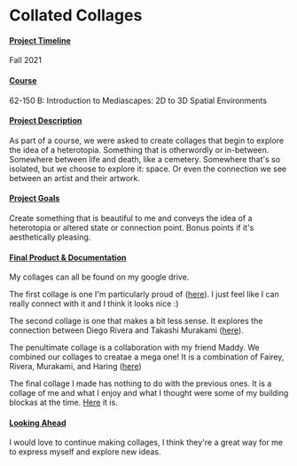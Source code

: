 # Collated Collages



#### <u>Project Timeline</u>
Fall 2021



#### <u>Course</u>
<a href='https://courses.ideate.cmu.edu/62-150/f2021/' target='_blank' style='text-decoration: none'>62-150 B: Introduction to Mediascapes: 2D to 3D Spatial Environments</a>



#### <u>Project Description</u>
As part of a course, we were asked to create collages that begin to explore the idea of a heterotopia. Something that is otherwordly or in-between. Somewhere between life and death, like a cemetery. Somewhere that's so isolated, but we choose to explore it: space. Or even the connection we see between an artist and their artwork.



#### <u>Project Goals</u>
Create something that is beautiful to me and conveys the idea of a heterotopia or altered state or connection point. Bonus points if it's aesthetically pleasing.



#### <u>Final Product & Documentation</u>
My collages can all be found on my google drive.

The first collage is one I'm particularly proud of (<a href="https://drive.google.com/file/d/1VZ7TbNQUO3iBf1XKqazqceZ1K7L__vJv/view?usp=sharing" target="_blank">here</a>). I just feel like I can really connect with it and I think it looks nice :)

The second collage is one that makes a bit less sense. It explores the connection between Diego Rivera and Takashi Murakami (<a href="https://drive.google.com/file/d/14wM-zv9QBjoo8MNvvclPjFqOlVerYabV/view?usp=sharing" target="_blank">here</a>).

The penultimate collage is a collaboration with my friend Maddy. We combined our collages to creatae a mega one! It is a combination of Fairey, Rivera, Murakami, and Haring (<a href="https://drive.google.com/file/d/14IawYVy974-BzAZ4PqYnATi38Y5xba_Q/view?usp=sharing" target="_blank">here</a>)

The final collage I made has nothing to do with the previous ones. It is a collage of me and what I enjoy and what I thought were some of my building blockas at the time. <a href="https://drive.google.com/file/d/1hbV9Rhzx1UNRSfHkEvLatHP6Lzzs7Ugb/view?usp=sharing" target="_blank">Here</a> it is.


#### <u>Looking Ahead</u>
I would love to continue making collages, I think they're a great way for me to express myself and explore new ideas.


